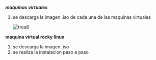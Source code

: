 ***maquinas virtuales***

1. se descarga la imagen .iso de cada una de las maquinas virtuales

   ![trea8](https://github.com/user-attachments/assets/e4a43c09-9d52-4167-943a-370c503a61bc)

**maquina virtual rocky linux**
1. se descarga la imagen .iso
2. se realiza la instalacion paso a paso 

